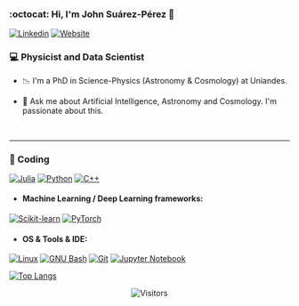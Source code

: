 ### :octocat: Hi, I'm John Suárez-Pérez 👋

[![Linkedin](https://img.shields.io/badge/-LinkedIn-blue?style=flat&logo=Linkedin&logoColor=white)](https://www.linkedin.com/in/john-su%C3%A1rez-p%C3%A9rez-9a3b07168/)
[![Website](https://img.shields.io/badge/-Website-blue?style=flat&logo=firefox&logoColor=white)](https://jsuarez314.gitlab.io/)
<br>

### 💻 Physicist and Data Scientist

- 📉 I'm a PhD in Science-Physics (Astronomy & Cosmology) at Uniandes.

- 💬 Ask me about Artificial Intelligence, Astronomy and Cosmology. I'm passionate about this.

<br>

---

###  🚀 Coding 
[![Julia](http://img.shields.io/badge/-Julia-eee?style=flat&logo=julia&logoColor#F7BD2F)]()
[![Python](http://img.shields.io/badge/-Python-eee?style=flat&logo=python&logoColor#F7BD2F)]()
[![C++](https://img.shields.io/badge/-C++-white?style=flat&logo=c%2b%2b&logoColor=black)]()

- #### Machine Learning / Deep Learning frameworks: <br />
[![Scikit-learn](http://img.shields.io/badge/-Scikit--Learn-eee?style=flat&logo=scikit-learn&logoColor=e26d00)]()
[![PyTorch](http://img.shields.io/badge/-PyTorch-eee?style=flat&logo=pytorch&logoColor=EE4C2C)]()

- #### OS & Tools & IDE: <br />
[![Linux](http://img.shields.io/badge/-Linux-eee?style=flat&logo=linux&logoColor=D67A10)]()
[![GNU Bash](http://img.shields.io/badge/-GNU%20Bash-eee?style=flat&logo=gnu-bash&logoColor=663399)]()
[![Git](http://img.shields.io/badge/-Git-eee?style=flat&logo=git&logoColor=F05032)]()
[![Jupyter Notebook](http://img.shields.io/badge/-Jupyter%20Notebook-eee?style=flat&logo=jupyter&logoColor=F37626)]()
<br>

[![Top Langs](https://github-readme-stats.vercel.app/api/top-langs/?username=jsuarez314&hide=html&layout=compact&theme=dracula)](https://github.com/ahmedbesbes/github-readme-stats)

<p align=center>                           
  <img align=center  src="https://visitor-badge.laobi.icu/badge?page_id=jsuarez314.jsuarez314" alt="Visitors">                
</p>
